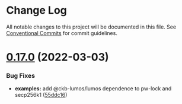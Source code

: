 # Change Log

All notable changes to this project will be documented in this file.
See [Conventional Commits](https://conventionalcommits.org) for commit guidelines.

# [0.17.0](https://github.com/Peersyst/lumos/compare/v0.17.0-rc8...v0.17.0) (2022-03-03)


### Bug Fixes

* **examples:** add @ckb-lumos/lumos dependence to pw-lock and secp256k1 ([55ddc16](https://github.com/Peersyst/lumos/commit/55ddc16ec9446bf080dfeedc2f55b04713deac1c))
